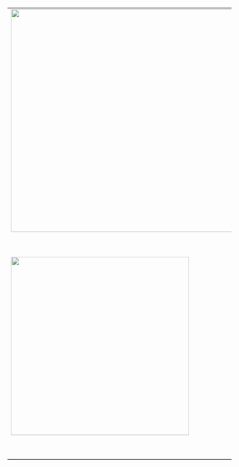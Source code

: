 <br/>
<center>
<table>
  <tr>
    <td><img width="500px" src="https://snipboard.io/cEVQta.jpg"/></td>
    <td><img width="500px" src="https://snipboard.io/IeDEoG.jpg"/></td>
  </tr>  
  <tr>
    <td><img width="400px" src="https://snipboard.io/bQRxJH.jpg"/></td>
    <td><img width="500px" src="https://snipboard.io/eHsGpy.jpg"/></td>
  </tr>  
</table>
</center>



